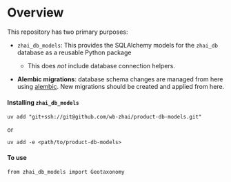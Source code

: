 # Overview

This repository has two primary purposes:

- `zhai_db_models`: This provides the SQLAlchemy models for the `zhai_db` database as a reusable Python package
    - This does _not_ include database connection helpers.

- **Alembic migrations**: database schema changes are managed from here using [alembic](https://alembic.sqlalchemy.org/en/latest/). New migrations should be created and applied from here.

#### Installing `zhai_db_models`
```
uv add "git+ssh://git@github.com/wb-zhai/product-db-models.git"
```
or
```
uv add -e <path/to/product-db-models>
```

#### To use
```
from zhai_db_models import Geotaxonomy
```